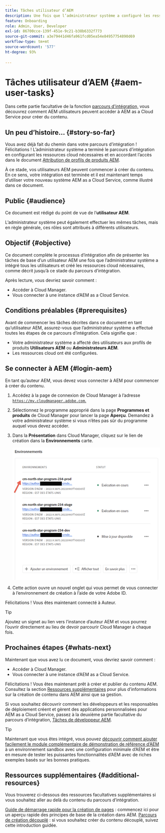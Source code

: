 ```yaml
---
title: Tâches utilisateur d’AEM
description: Une fois que l’administrateur système a configuré les ressources cloud nécessaires, découvrez comment les utilisateurs AEM peuvent accéder à AEM as a Cloud Service pour créer du contenu.
feature: Onboarding
role: Admin, User, Developer
exl-id: 86700cce-139f-451e-9c21-b38b6332f773
source-git-commit: a3e79441d46fa961fcd05ea54e84957754890d69
workflow-type: tm+mt
source-wordcount: '577'
ht-degree: 93%

---
```



# Tâches utilisateur d’AEM {#aem-user-tasks}

Dans cette partie facultative de la fonction [parcours d&#39;intégration,](overview.md) vous découvrez comment AEM utilisateurs peuvent accéder à AEM as a Cloud Service pour créer du contenu.

## Un peu d’histoire… {#story-so-far}

Vous avez déjà fait du chemin dans votre parcours d’intégration ! Félicitations ! L’administrateur système a terminé le parcours d’intégration en configurant les ressources cloud nécessaires et en accordant l’accès dans le document [Attribution de profils de produits AEM](assign-profiles-aem.md).

À ce stade, vos utilisateurs AEM peuvent commencer à créer du contenu. En ce sens, votre intégration est terminée et il est maintenant temps d’utiliser votre nouveau système AEM as a Cloud Service, comme illustré dans ce document.

## Public {#audience}

Ce document est rédigé du point de vue de l’**utilisateur AEM**.

L’administrateur système peut également effectuer les mêmes tâches, mais en règle générale, ces rôles sont attribués à différents utilisateurs.

## Objectif {#objective}

Ce document complète le processus d’intégration afin de présenter les tâches de base d’un utilisateur AEM une fois que l’administrateur système a intégré tous les utilisateurs et créé les ressources cloud nécessaires, comme décrit jusqu’à ce stade du parcours d’intégration.

Après lecture, vous devriez savoir comment :

* Accéder à Cloud Manager.
* Vous connecter à une instance d’AEM as a Cloud Service.

## Conditions préalables {#prerequisites}

Avant de commencer les tâches décrites dans ce document en tant qu’utilisateur AEM, assurez-vous que l’administrateur système a effectué toutes les étapes de ce parcours d’intégration. Cela signifie que :

* Votre administrateur système a affecté des utilisateurs aux profils de produits **Utilisateurs AEM** ou **Administrateurs AEM**.
* Les ressources cloud ont été configurées.

## Se connecter à AEM {#login-aem}

En tant qu’auteur AEM, vous devez vous connecter à AEM pour commencer à créer du contenu.

1. Accédez à la page de connexion de Cloud Manager à l’adresse [`https://my.cloudmanager.adobe.com`.](https://my.cloudmanager.adobe.com/)

1. Sélectionnez le programme approprié dans la page **Programmes et produits** de Cloud Manager pour lancer la page **Aperçu**. Demandez à votre administrateur système si vous n’êtes pas sûr du programme auquel vous devez accéder.

1. Dans la **Présentation** dans Cloud Manager, cliquez sur le lien de création dans la **Environnements** carte.

   ![Vignette Environnement](/help/journey-onboarding/assets/author-environ.png)

1. Cette action ouvre un nouvel onglet qui vous permet de vous connecter à l’environnement de création à l’aide de votre Adobe ID.

Félicitations ! Vous êtes maintenant connecté à Auteur.

>[!TIP]
>
>Ajoutez un signet au lien vers l’instance d’auteur AEM et vous pourrez l’ouvrir directement au lieu de devoir parcourir Cloud Manager à chaque fois.

## Prochaines étapes {#whats-next}

Maintenant que vous avez lu ce document, vous devriez savoir comment :

* Accéder à Cloud Manager.
* Vous connecter à une instance d’AEM as a Cloud Service.

Félicitations ! Vous êtes maintenant prêt à créer et publier du contenu AEM. Consultez la section [Ressources supplémentaires](#additional-resources) pour plus d’informations sur la création de contenu dans AEM ainsi que sa gestion.

Si vous souhaitez découvrir comment les développeurs et les responsables de déploiement créent et gèrent des applications personnalisées pour AEM as a Cloud Service, passez à la deuxième partie facultative du parcours d’intégration, [Tâches de développeur AEM](developers.md).

>[!TIP]
>
>Maintenant que vous êtes intégré, vous pouvez [découvrir comment ajouter facilement le module complémentaire de démonstration de référence d’AEM](/help/journey-sites/demos-add-on/overview.md) à un environnement sandbox avec une configuration minimale d’AEM et être en mesure de tester les puissantes fonctionnalités d’AEM avec de riches exemples basés sur les bonnes pratiques.

## Ressources supplémentaires {#additional-resources}

Vous trouverez ci-dessous des ressources facultatives supplémentaires si vous souhaitez aller au delà du contenu du parcours d’intégration.

[Guide de démarrage rapide pour la création de pages](/help/sites-cloud/authoring/getting-started/quick-start.md) : commencez ici pour un aperçu rapide des principes de base de la création dans AEM.
[Parcours de création découplé](/help/journey-headless/author/overview.md) : si vous souhaitez créer du contenu découplé, suivez cette introduction guidée.
